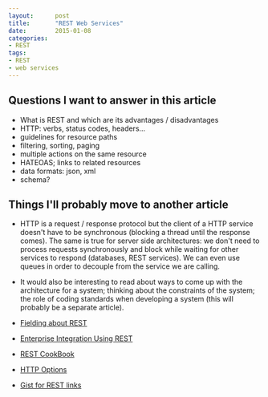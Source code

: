 ```yaml
---
layout:      post
title:       "REST Web Services"
date:        2015-01-08
categories:
- REST
tags:
- REST
- web services
---
```


## Questions I want to answer in this article

- What is REST and which are its advantages / disadvantages
- HTTP: verbs, status codes, headers...
- guidelines for resource paths
- filtering, sorting, paging
- multiple actions on the same resource
- HATEOAS; links to related resources
- data formats: json,  xml
- schema?

## Things I'll probably move to another article

- HTTP is a request / response protocol but the client of a HTTP service doesn't have to be synchronous (blocking a thread until the response comes). The same is true for server side architectures: we don't need to process requests synchronously and block while waiting for other services to respond (databases, REST services). We can even use queues in order to decouple from the service we are calling.
- It would also be interesting to read about ways to come up with the architecture for a system; thinking about the constraints of the system; the role of coding standards when developing a system (this will probably be a separate article).

- [Fielding about REST]
- [Enterprise Integration Using REST]
- [REST CookBook]
- [HTTP Options]
- [Gist for REST links]

[Fielding about REST]: http://www.ics.uci.edu/~fielding/pubs/dissertation/rest_arch_style.htm
[Enterprise Integration Using REST]: http://martinfowler.com/articles/enterpriseREST.html
[REST CookBook]: http://restcookbook.com/
[HTTP Options]: http://zacstewart.com/2012/04/14/http-options-method.html
[Gist for REST links]: https://gist.github.com/miyagawa/1912431
